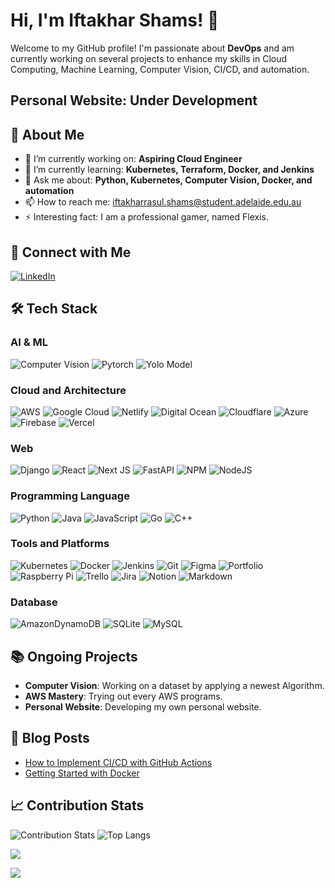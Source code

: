 # Hi, I'm Iftakhar Shams! 👋

Welcome to my GitHub profile! I'm passionate about **DevOps** and am currently working on several projects to enhance my skills in Cloud Computing, Machine Learning, Computer Vision, CI/CD, and automation.

## Personal Website: Under Development

## 🚀 About Me

- 🔭 I’m currently working on: **Aspiring Cloud Engineer**
- 🌱 I’m currently learning: **Kubernetes, Terraform, Docker, and Jenkins**
- 💬 Ask me about: **Python, Kubernetes, Computer Vision, Docker, and automation**
- 📫 How to reach me: [iftakharrasul.shams@student.adelaide.edu.au](mailto:iftakharrasul.shams@student.adelaide.edu.au)
- ⚡ Interesting fact: I am a professional gamer, named Flexis.

## 🔗 Connect with Me

[![LinkedIn](https://img.shields.io/badge/LinkedIn-%230077B5.svg?logo=linkedin&logoColor=white)](https://www.linkedin.com/in/iftakhar-shams/)

## 🛠️ Tech Stack

### AI & ML

![Computer Vision](https://img.shields.io/badge/Computer-Vision-black?style=for-the-badge&logo=ComputerVision&logoColor=white)
![Pytorch](https://img.shields.io/badge/Pytorch-%2320232a.svg?style=for-the-badge&logo=Pytorch&logoColor=%2361DAFB)
![Yolo Model](https://img.shields.io/badge/Yolo%20Model-CC2927?style=for-the-badge&logo=Yolo%20Model&logoColor=white)

### Cloud and Architecture

![AWS](https://img.shields.io/badge/AWS-%23FF9900.svg?style=for-the-badge&logo=amazon-aws&logoColor=white)
![Google Cloud](https://img.shields.io/badge/Google%20Cloud-%234285F4.svg?style=for-the-badge&logo=google-cloud&logoColor=white)
![Netlify](https://img.shields.io/badge/netlify-%23000000.svg?style=for-the-badge&logo=netlify&logoColor=#00C7B7)
![Digital Ocean](https://img.shields.io/badge/Digital_Ocean-0080FF?style=for-the-badge&logo=DigitalOcean&logoColor=white)
![Cloudflare](https://img.shields.io/badge/Cloudflare-F38020?style=for-the-badge&logo=Cloudflare&logoColor=white)
![Azure](https://img.shields.io/badge/azure-%230072C6.svg?style=for-the-badge&logo=azure-devops&logoColor=white)
![Firebase](https://img.shields.io/badge/firebase-%23039BE5.svg?style=for-the-badge&logo=firebase)
![Vercel](https://img.shields.io/badge/vercel-%23000000.svg?style=for-the-badge&logo=vercel&logoColor=white)

### Web

![Django](https://img.shields.io/badge/Django-092E20?style=for-the-badge&logo=django&logoColor=green)
![React](https://img.shields.io/badge/react-%2320232a.svg?style=for-the-badge&logo=react&logoColor=%2361DAFB)
![Next JS](https://img.shields.io/badge/Next-black?style=for-the-badge&logo=next.js&logoColor=white)
![FastAPI](https://img.shields.io/badge/FastAPI-005571?style=for-the-badge&logo=fastapi)
![NPM](https://img.shields.io/badge/NPM-%23000000.svg?style=for-the-badge&logo=npm&logoColor=white)
![NodeJS](https://img.shields.io/badge/node.js-6DA55F?style=for-the-badge&logo=node.js&logoColor=white)

### Programming Language

![Python](https://img.shields.io/badge/python-3670A0?style=for-the-badge&logo=python&logoColor=ffdd54)
![Java](https://img.shields.io/badge/java-%23ED8B00.svg?style=for-the-badge&logo=java&logoColor=white)
![JavaScript](https://img.shields.io/badge/javascript-%23323330.svg?style=for-the-badge&logo=javascript&logoColor=%23F7DF1E)
![Go](https://img.shields.io/badge/go-%2300ADD8.svg?style=for-the-badge&logo=go&logoColor=white)
![C++](https://img.shields.io/badge/C%2B%2B-00599C?style=for-the-badge&logo=c%2B%2B&logoColor=white)

### Tools and Platforms

![Kubernetes](https://img.shields.io/badge/kubernetes-%23326ce5.svg?style=for-the-badge&logo=kubernetes&logoColor=white)
![Docker](https://img.shields.io/badge/docker-%230db7ed.svg?style=for-the-badge&logo=docker&logoColor=white)
![Jenkins](https://img.shields.io/badge/jenkins-%232C5263.svg?style=for-the-badge&logo=jenkins&logoColor=white)
![Git](https://img.shields.io/badge/git-%23F05033.svg?style=for-the-badge&logo=git&logoColor=white)
![Figma](https://img.shields.io/badge/figma-%23F24E1E.svg?style=for-the-badge&logo=figma&logoColor=white)
![Portfolio](https://img.shields.io/badge/Portfolio-%23000000.svg?style=for-the-badge&logo=firefox&logoColor=#FF7139)
![Raspberry Pi](https://img.shields.io/badge/-RaspberryPi-C51A4A?style=for-the-badge&logo=Raspberry-Pi)
![Trello](https://img.shields.io/badge/Trello-%23026AA7.svg?style=for-the-badge&logo=Trello&logoColor=white)
![Jira](https://img.shields.io/badge/jira-%230A0FFF.svg?style=for-the-badge&logo=jira&logoColor=white)
![Notion](https://img.shields.io/badge/Notion-%23000000.svg?style=for-the-badge&logo=notion&logoColor=white)
![Markdown](https://img.shields.io/badge/markdown-%23000000.svg?style=for-the-badge&logo=markdown&logoColor=white)

### Database

![AmazonDynamoDB](https://img.shields.io/badge/Amazon%20DynamoDB-4053D6?style=for-the-badge&logo=Amazon%20DynamoDB&logoColor=white)
![SQLite](https://img.shields.io/badge/sqlite-%2307405e.svg?style=for-the-badge&logo=sqlite&logoColor=white)
![MySQL](https://img.shields.io/badge/mysql-%2300f.svg?style=for-the-badge&logo=mysql&logoColor=white)

## 📚 Ongoing Projects

- **Computer Vision**: Working on a dataset by applying a newest Algorithm.
- **AWS Mastery**: Trying out every AWS programs.
- **Personal Website**: Developing my own personal website.

## 📝 Blog Posts

- [How to Implement CI/CD with GitHub Actions](https://medium.com/@yourusername/how-to-implement-ci-cd-with-github-actions-123456)
- [Getting Started with Docker](https://medium.com/@yourusername/getting-started-with-docker-654321)

## 📈 Contribution Stats

![Contribution Stats](https://github-readme-streak-stats.herokuapp.com/?user=iftakharshams&theme=radical)
![Top Langs](https://github-readme-stats.vercel.app/api/top-langs/?username=iftakharshams&layout=compact&theme=radical)
<!--[![Top Langs](https://github-readme-stats.vercel.app/api/top-langs/?username=iftakharshams&theme=radical)](https://github.com/iftakharshams/github-readme-stats)
-->

![](https://github-profile-trophy.vercel.app/?username=iftakharshams&theme=radical&no-frame=false&no-bg=true&margin-w=4)

[![](https://visitcount.itsvg.in/api?id=iftakharshams&icon=0&color=0)](https://visitcount.itsvg.in)

